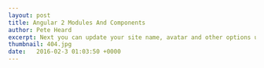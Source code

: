 ```yaml
---
layout: post
title: Angular 2 Modules And Components
author: Pete Heard
excerpt: Next you can update your site name, avatar and other options using the Next you can update your site name, avatar and ...
thumbnail: 404.jpg
date:   2016-02-3 01:03:50 +0000
---
```



